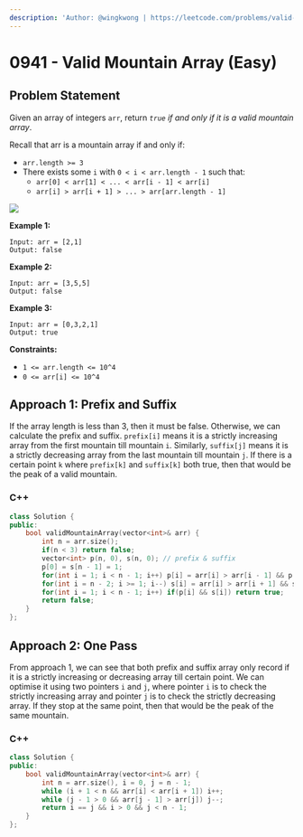 ```yaml
---
description: 'Author: @wingkwong | https://leetcode.com/problems/valid-mountain-array/'
---
```


# 0941 - Valid Mountain Array (Easy)

## Problem Statement

Given an array of integers `arr`, return _`true` if and only if it is a valid mountain array_.

Recall that arr is a mountain array if and only if:

* `arr.length >= 3`
* There exists some `i` with `0 < i < arr.length - 1` such that:
  * `arr[0] < arr[1] < ... < arr[i - 1] < arr[i]`
  * `arr[i] > arr[i + 1] > ... > arr[arr.length - 1]`

![](https://assets.leetcode.com/uploads/2019/10/20/hint\_valid\_mountain\_array.png)

&#x20;

**Example 1:**

```
Input: arr = [2,1]
Output: false
```

**Example 2:**

```
Input: arr = [3,5,5]
Output: false
```

**Example 3:**

```
Input: arr = [0,3,2,1]
Output: true
```

**Constraints:**

* `1 <= arr.length <= 10^4`
* `0 <= arr[i] <= 10^4`

## Approach 1: Prefix and Suffix

If the array length is less than 3, then it must be false. Otherwise, we can calculate the prefix and suffix.  `prefix[i]` means it is a strictly increasing array from the first mountain till mountain `i`. Similarly, `suffix[j]` means it is a strictly decreasing array from the last mountain till mountain `j`. If there is a certain point `k` where `prefix[k]` and `suffix[k]` both true, then that would be the peak of a valid mountain.

### C++

```cpp
class Solution {
public:
    bool validMountainArray(vector<int>& arr) {
        int n = arr.size();
        if(n < 3) return false;
        vector<int> p(n, 0), s(n, 0); // prefix & suffix
        p[0] = s[n - 1] = 1;
        for(int i = 1; i < n - 1; i++) p[i] = arr[i] > arr[i - 1] && p[i - 1];
        for(int i = n - 2; i >= 1; i--) s[i] = arr[i] > arr[i + 1] && s[i + 1];
        for(int i = 1; i < n - 1; i++) if(p[i] && s[i]) return true;
        return false;
    }
};
```

## Approach 2: One Pass

From approach 1, we can see that both prefix and suffix array only record if it is a strictly increasing or decreasing array till certain point. We can optimise it using two pointers `i` and `j`, where pointer `i` is to check the strictly increasing array and pointer `j` is to check the strictly decreasing array.  If they stop at the same point, then that would be the peak of the same mountain.

### C++

```cpp
class Solution {
public:
    bool validMountainArray(vector<int>& arr) {
        int n = arr.size(), i = 0, j = n - 1;
        while (i + 1 < n && arr[i] < arr[i + 1]) i++;
        while (j - 1 > 0 && arr[j - 1] > arr[j]) j--;
        return i == j && i > 0 && j < n - 1;
    }
};
```
